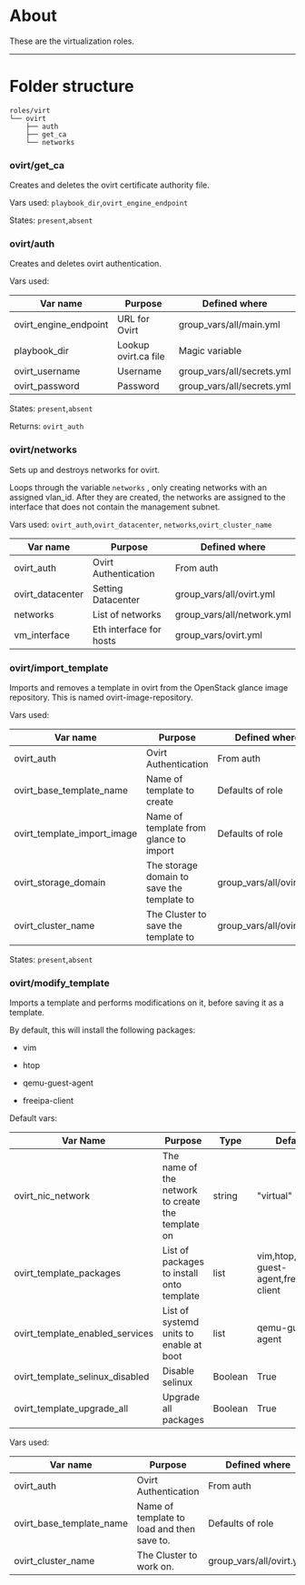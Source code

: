 # About

These are the virtualization roles.

---

# Folder structure

```
roles/virt
└── ovirt
    ├── auth
    ├── get_ca
    └── networks
```

### ovirt/get_ca

Creates and deletes the ovirt certificate authority file.

Vars used: `playbook_dir`,`ovirt_engine_endpoint`

States: `present`,`absent`

### ovirt/auth

Creates and deletes ovirt authentication.

Vars used:

| Var name              | Purpose              | Defined where              |
| --------------------- | -------------------- | -------------------------- |
| ovirt_engine_endpoint | URL for Ovirt        | group_vars/all/main.yml    |
| playbook_dir          | Lookup ovirt.ca file | Magic variable             |
| ovirt_username        | Username             | group_vars/all/secrets.yml |
| ovirt_password        | Password             | group_vars/all/secrets.yml |

States: `present`,`absent`

Returns: `ovirt_auth`

### ovirt/networks

Sets up and destroys networks for ovirt. 

Loops through the variable `networks` , only creating networks with an assigned vlan_id. After they are created, the networks are assigned to the interface that does not contain the management subnet.

Vars used: `ovirt_auth`,`ovirt_datacenter`, `networks`,`ovirt_cluster_name`

| Var name         | Purpose                 | Defined where              |
| ---------------- | ----------------------- | -------------------------- |
| ovirt_auth       | Ovirt Authentication    | From auth                  |
| ovirt_datacenter | Setting Datacenter      | group_vars/all/ovirt.yml   |
| networks         | List of networks        | group_vars/all/network.yml |
| vm_interface     | Eth interface for hosts | group_vars/ovirt.yml       |

### ovirt/import_template

Imports and removes a template in ovirt from the OpenStack glance image repository. This is named ovirt-image-repository.

Vars used:

| Var name                    | Purpose                                    | Defined where            |
| --------------------------- | ------------------------------------------ | ------------------------ |
| ovirt_auth                  | Ovirt Authentication                       | From auth                |
| ovirt_base_template_name    | Name of template to create                 | Defaults of role         |
| ovirt_template_import_image | Name of template from glance to import     | Defaults of role         |
| ovirt_storage_domain        | The storage domain to save the template to | group_vars/all/ovirt.yml |
| ovirt_cluster_name          | The Cluster to save the template to        | group_vars/all/ovirt.yml |

States: `present`,`absent`



### ovirt/modify_template

Imports a template and performs modifications on it, before saving it as a template.

By default, this will install the following packages:

- vim

- htop

- qemu-guest-agent

- freeipa-client

Default vars:

| Var Name                        | Purpose                                           | Type    | Default                                  |
| ------------------------------- | ------------------------------------------------- | ------- | ---------------------------------------- |
| ovirt_nic_network               | The name of the network to create the template on | string  | "virtual"                                |
| ovirt_template_packages         | List of packages to install onto template         | list    | vim,htop,qemu-guest-agent,freeipa-client |
| ovirt_template_enabled_services | List of systemd units to enable at boot           | list    | qemu-guest-agent                         |
| ovirt_template_selinux_disabled | Disable selinux                                   | Boolean | True                                     |
| ovirt_template_upgrade_all      | Upgrade all packages                              | Boolean | True                                     |

Vars used:

| Var name                 | Purpose                                    | Defined where            |
| ------------------------ | ------------------------------------------ | ------------------------ |
| ovirt_auth               | Ovirt Authentication                       | From auth                |
| ovirt_base_template_name | Name of template to load and then save to. | Defaults of role         |
| ovirt_cluster_name       | The Cluster to work on.                    | group_vars/all/ovirt.yml |






